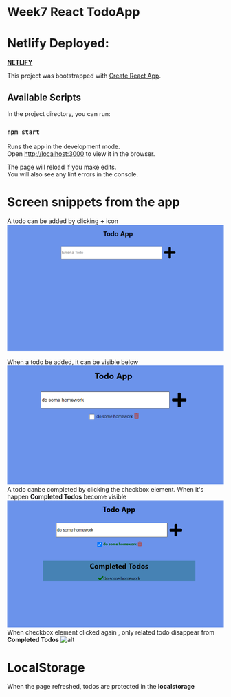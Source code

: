 # Week7 React TodoApp

# Netlify Deployed:
[**NETLIFY**](https://agitated-gates-2717d9.netlify.app/)

This project was bootstrapped with [Create React App](https://github.com/facebook/create-react-app).

## Available Scripts

In the project directory, you can run:

### `npm start`

Runs the app in the development mode.\
Open [http://localhost:3000](http://localhost:3000) to view it in the browser.

The page will reload if you make edits.\
You will also see any lint errors in the console.

# Screen snippets from the app

A todo can be added by clicking **+** icon
![alt](images/1.PNG)

When a todo be added, it can be visible below
![alt](images/2.PNG)
A todo canbe completed by clicking the checkbox element. When it's happen **Completed Todos** become visible
![alt](images/3.PNG)
When checkbox element clicked again , only related todo
disappear from **Completed Todos**
![alt](/images/4.PNG)

# LocalStorage

When the page refreshed, todos are protected in the **localstorage**
